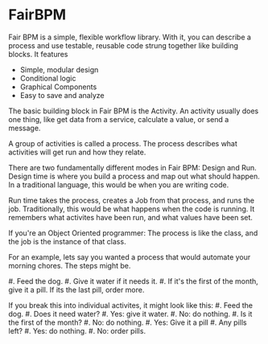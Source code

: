 # FairBPM

Fair BPM is a simple, flexible workflow library. With it, you can describe a process and use
testable, reusable code strung together like building blocks.  It features

*  Simple, modular design
*  Conditional logic
*  Graphical Components
*  Easy to save and analyze

The basic building block in Fair BPM is the Activity.  An activity usually does one thing, like get data from a service,
calculate a value, or send a message.

A group of activities is called a process.  The process describes what activities will get run and how they relate.

There are two fundamentally different modes in Fair BPM:  Design and Run.  Design time is where you build a process and
map out what should happen. In a traditional language, this would be when you are writing code.

Run time takes the process, creates a Job from that process, and runs the job.  Traditionally, this would be what
happens when the code is running. It remembers what activites have been run, and what values have been set.

If you're an Object Oriented programmer: The process is like the class, and the job is the instance of that class.

For an example, lets say you wanted a process that would automate your morning chores.  The steps might be.

#.   Feed the dog.
#.   Give it water if it needs it.
#.   If it's the first of the month, give it a pill.  If its the last pill, order more.

If you break this into individual activites, it might look like this:
#.  Feed the dog.
#.  Does it need water?
#.     Yes: give it water.
#.     No: do nothing.
#.  Is it the first of the month?
#.     No: do nothing.
#.     Yes:  Give it a pill
#.        Any pills left?
#.           Yes: do nothing.
#.           No:  order pills.

